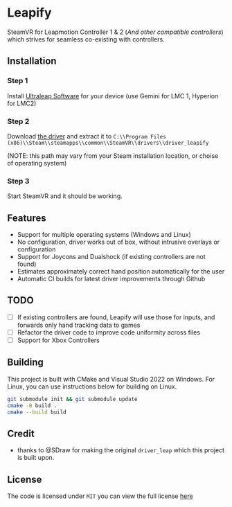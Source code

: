 # Leapify

SteamVR for Leapmotion Controller 1 & 2 (*And other compatible controllers*) which strives for seamless co-existing with controllers.

## Installation

### Step 1

Install [Ultraleap Software](https://developer.leapmotion.com/tracking-software-download) for your device (use Gemini for LMC 1, Hyperion for LMC2)

### Step 2

Download [the driver]([../../releases/latest](https://github.com/Nyabsi/driver_leap/releases)) and extract it to `C:\\Program Files (x86)\\Steam\\steamapps\\common\\SteamVR\\drivers\\driver_leapify` 

(NOTE: this path may vary from your Steam installation location, or choise of operating system)

### Step 3

Start SteamVR and it should be working.

## Features

- Support for multiple operating systems (Windows and Linux)
- No configuration, driver works out of box, without intrusive overlays or configuration
- Support for Joycons and Dualshock (if existing controllers are not found)
- Estimates approximately correct hand position automatically for the user
- Automatic CI builds for latest driver improvements through Github

## TODO

- [ ] If existing controllers are found, Leapify will use those for inputs, and forwards only hand tracking data to games
- [ ] Refactor the driver code to improve code uniformity across files
- [ ] Support for Xbox Controllers

## Building

This project is built with CMake and Visual Studio 2022 on Windows. For Linux, you can use instructions below for building on Linux.

```sh
git submodule init && git submodule update
cmake -B build .
cmake --build build
```

## Credit

- thanks to @SDraw for making the original `driver_leap` which this project is built upon.

## License

The code is licensed under `MIT` you can view the full license [here](LICENSE.md)
